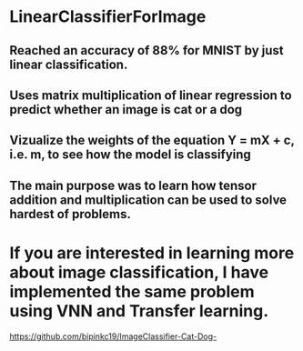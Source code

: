 # LinearClassifierForImage
## Reached an accuracy of 88% for MNIST by just linear classification.
## Uses matrix multiplication of linear regression to predict whether an image is cat or a dog
## Vizualize the weights of the equation Y = mX + c, i.e. m, to see how the model is classifying
## The main purpose was to learn how tensor addition and multiplication can be used to solve hardest of problems.
# If you are interested in learning more about image classification, I have implemented the same problem using VNN and Transfer learning.
https://github.com/bipinkc19/ImageClassifier-Cat-Dog-
